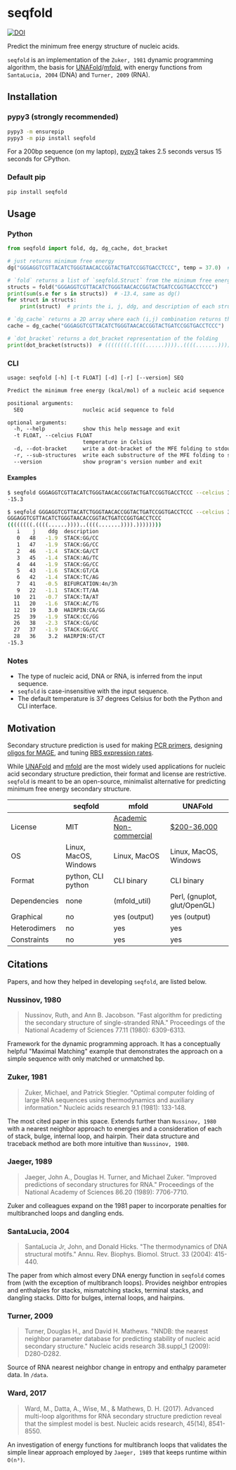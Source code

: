 # seqfold

[![DOI](https://zenodo.org/badge/224018980.svg)](https://zenodo.org/badge/latestdoi/224018980)

Predict the minimum free energy structure of nucleic acids.

`seqfold` is an implementation of the `Zuker, 1981` dynamic programming algorithm, the basis for [UNAFold](http://unafold.rna.albany.edu/?q=DINAMelt/software)/[mfold](https://www.ibridgenetwork.org/#!/profiles/1045554571442/innovations/1/), with energy functions from `SantaLucia, 2004` (DNA) and `Turner, 2009` (RNA).

## Installation

### pypy3 (strongly recommended)

```bash
pypy3 -m ensurepip
pypy3 -m pip install seqfold
```

For a 200bp sequence (on my laptop), [pypy3](https://doc.pypy.org/en/latest/index.html) takes 2.5 seconds versus 15 seconds for CPython.

### Default pip

```bash
pip install seqfold
```

## Usage

### Python

```python
from seqfold import fold, dg, dg_cache, dot_bracket

# just returns minimum free energy
dg("GGGAGGTCGTTACATCTGGGTAACACCGGTACTGATCCGGTGACCTCCC", temp = 37.0)  # -13.4

# `fold` returns a list of `seqfold.Struct` from the minimum free energy structure
structs = fold("GGGAGGTCGTTACATCTGGGTAACACCGGTACTGATCCGGTGACCTCCC")
print(sum(s.e for s in structs))  # -13.4, same as dg()
for struct in structs:
    print(struct)  # prints the i, j, ddg, and description of each structure

# `dg_cache` returns a 2D array where each (i,j) combination returns the MFE from i to j inclusive
cache = dg_cache("GGGAGGTCGTTACATCTGGGTAACACCGGTACTGATCCGGTGACCTCCC")

# `dot_bracket` returns a dot_bracket representation of the folding
print(dot_bracket(structs))  # ((((((((.((((......))))..((((.......)))).))))))))
```

### CLI

```txt
usage: seqfold [-h] [-t FLOAT] [-d] [-r] [--version] SEQ

Predict the minimum free energy (kcal/mol) of a nucleic acid sequence

positional arguments:
  SEQ                   nucleic acid sequence to fold

optional arguments:
  -h, --help            show this help message and exit
  -t FLOAT, --celcius FLOAT
                        temperature in Celsius
  -d, --dot-bracket     write a dot-bracket of the MFE folding to stdout
  -r, --sub-structures  write each substructure of the MFE folding to stdout
  --version             show program's version number and exit
```

#### Examples

```bash
$ seqfold GGGAGGTCGTTACATCTGGGTAACACCGGTACTGATCCGGTGACCTCCC --celcius 32
-15.3
```

```bash
$ seqfold GGGAGGTCGTTACATCTGGGTAACACCGGTACTGATCCGGTGACCTCCC --celcius 32 --dot-bracket --sub-structures
GGGAGGTCGTTACATCTGGGTAACACCGGTACTGATCCGGTGACCTCCC
((((((((.((((......))))..((((.......)))).))))))))
   i    j    ddg  description
   0   48   -1.9  STACK:GG/CC
   1   47   -1.9  STACK:GG/CC
   2   46   -1.4  STACK:GA/CT
   3   45   -1.4  STACK:AG/TC
   4   44   -1.9  STACK:GG/CC
   5   43   -1.6  STACK:GT/CA
   6   42   -1.4  STACK:TC/AG
   7   41   -0.5  BIFURCATION:4n/3h
   9   22   -1.1  STACK:TT/AA
  10   21   -0.7  STACK:TA/AT
  11   20   -1.6  STACK:AC/TG
  12   19    3.0  HAIRPIN:CA/GG
  25   39   -1.9  STACK:CC/GG
  26   38   -2.3  STACK:CG/GC
  27   37   -1.9  STACK:GG/CC
  28   36    3.2  HAIRPIN:GT/CT
-15.3
```

### Notes

- The type of nucleic acid, DNA or RNA, is inferred from the input sequence.
- `seqfold` is case-insensitive with the input sequence.
- The default temperature is 37 degrees Celsius for both the Python and CLI interface.

## Motivation

Secondary structure prediction is used for making [PCR primers](https://academic.oup.com/nar/article/40/15/e115/1223759), designing [oligos for MAGE](https://pubs.acs.org/doi/abs/10.1021/acssynbio.5b00219), and tuning [RBS expression rates](https://www.sciencedirect.com/science/article/pii/B9780123851208000024).

While [UNAFold](http://unafold.rna.albany.edu/?q=DINAMelt/software) and [mfold](https://www.ibridgenetwork.org/#!/profiles/1045554571442/innovations/1/) are the most widely used applications for nucleic acid secondary structure prediction, their format and license are restrictive. `seqfold` is meant to be an open-source, minimalist alternative for predicting minimum free energy secondary structure.

|              | seqfold               | mfold                                                                                  | UNAFold                                                                                          |
| ------------ | --------------------- | -------------------------------------------------------------------------------------- | ------------------------------------------------------------------------------------------------ |
| License      | MIT                   | [Academic Non-commercial](http://unafold.rna.albany.edu/download/Academic_License.txt) | [\$200-36,000](https://www.ibridgenetwork.org/#!/profiles/1045554571442/innovations/1/products/) |
| OS           | Linux, MacOS, Windows | Linux, MacOS                                                                           | Linux, MacOS, Windows                                                                            |
| Format       | python, CLI python    | CLI binary                                                                             | CLI binary                                                                                       |
| Dependencies | none                  | (mfold_util)                                                                           | Perl, (gnuplot, glut/OpenGL)                                                                     |
| Graphical    | no                    | yes (output)                                                                           | yes (output)                                                                                     |
| Heterodimers | no                    | yes                                                                                    | yes                                                                                              |
| Constraints  | no                    | yes                                                                                    | yes                                                                                              |

## Citations

Papers, and how they helped in developing `seqfold`, are listed below.

### Nussinov, 1980

> Nussinov, Ruth, and Ann B. Jacobson. "Fast algorithm for predicting the secondary structure of single-stranded RNA." Proceedings of the National Academy of Sciences 77.11 (1980): 6309-6313.

Framework for the dynamic programming approach. It has a conceptually helpful "Maximal Matching" example that demonstrates the approach on a simple sequence with only matched or unmatched bp.

### Zuker, 1981

> Zuker, Michael, and Patrick Stiegler. "Optimal computer folding of large RNA sequences using thermodynamics and auxiliary information." Nucleic acids research 9.1 (1981): 133-148.

The most cited paper in this space. Extends further than `Nussinov, 1980` with a nearest neighbor approach to energies and a consideration of each of stack, bulge, internal loop, and hairpin. Their data structure and traceback method are both more intuitive than `Nussinov, 1980`.

### Jaeger, 1989

> Jaeger, John A., Douglas H. Turner, and Michael Zuker. "Improved predictions of secondary structures for RNA." Proceedings of the National Academy of Sciences 86.20 (1989): 7706-7710.

Zuker and colleagues expand on the 1981 paper to incorporate penalties for multibranched loops and dangling ends.

### SantaLucia, 2004

> SantaLucia Jr, John, and Donald Hicks. "The thermodynamics of DNA structural motifs." Annu. Rev. Biophys. Biomol. Struct. 33 (2004): 415-440.

The paper from which almost every DNA energy function in `seqfold` comes from (with the exception of multibranch loops). Provides neighbor entropies and enthalpies for stacks, mismatching stacks, terminal stacks, and dangling stacks. Ditto for bulges, internal loops, and hairpins.

### Turner, 2009

> Turner, Douglas H., and David H. Mathews. "NNDB: the nearest neighbor parameter database for predicting stability of nucleic acid secondary structure." Nucleic acids research 38.suppl_1 (2009): D280-D282.

Source of RNA nearest neighbor change in entropy and enthalpy parameter data. In `/data`.

### Ward, 2017

> Ward, M., Datta, A., Wise, M., & Mathews, D. H. (2017). Advanced multi-loop algorithms for RNA secondary structure prediction reveal that the simplest model is best. Nucleic acids research, 45(14), 8541-8550.

An investigation of energy functions for multibranch loops that validates the simple linear approach employed by `Jaeger, 1989` that keeps runtime within `O(n³)`.
